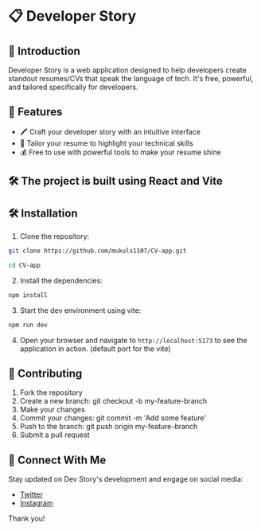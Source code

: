 # 📋 Developer Story

## 🚀 Introduction

Developer Story is a web application designed to help developers create standout resumes/CVs that speak the language of tech. It's free, powerful, and tailored specifically for developers.

## 🎨 Features

- 🖍️ Craft your developer story with an intuitive interface
- 🎯 Tailor your resume to highlight your technical skills
- 💰 Free to use with powerful tools to make your resume shine

## 🛠️ The project is built using React and Vite

## 🛠️ Installation
1. Clone the repository:

```bash
git clone https://github.com/mukuls1107/CV-app.git

cd CV-app

```

2. Install the dependencies:

```bash
npm install
```

3. Start the dev environment using vite:

```bash
npm run dev
```

4. Open your browser and navigate to `http://localhost:5173` to see the application in action. (default port for the vite)


## 🤝 Contributing
1. Fork the repository
2. Create a new branch: git checkout -b my-feature-branch
3. Make your changes
4. Commit your changes: git commit -m 'Add some feature'
5. Push to the branch: git push origin my-feature-branch
6. Submit a pull request

## 💬 Connect With Me

Stay updated on Dev Story's development and engage on social media:

- [Twitter](https://twitter.com/mukulownsyou)
- [Instagram](https://instagram.com/mukulownsyou)

Thank you!
